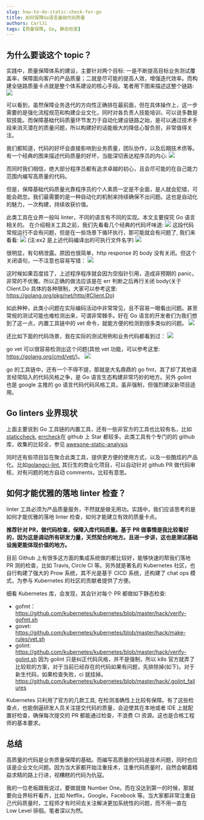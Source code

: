```yaml
---
slug: how-to-do-static-check-for-go
title: 如何保障Go语言基础代码质量
authors: CarlJi
tags: [质量保障, Go, 静态检查]
---
```


## 为什么要谈这个 topic？

实践中，质量保障体系的建设，主要针对两个目标: 一是不断提高目标业务测试覆盖率，保障面向客户的产品质量；二就是尽可能的提高人效，增强迭代效率。而构建全链路质量卡点就是整个体系建设的核心手段。笔者用下图来描述这整个链路:
![](https://img2018.cnblogs.com/blog/293394/201903/293394-20190306232505769-282109790.png)

可以看到，虽然保障业务迭代的方向性正确排在最前面，但在具体操作上，这一步需要的是强化流程规范和构建企业文化，同时对各负责人技能培训，可以说多数是软技能。而保障基础代码质量环节发力于自动化建设链路之始，是可以通过技术手段来消灭潜在的质量问题，所以构建好的话能极大的降低心智负担，非常值得关注。

我们都知道，代码的好坏会直接影响到业务质量，团队协作，以及后期技术债等。有一个经典的图来描述代码质量的好坏，当能深切表达程序员的内心:
![](https://img2018.cnblogs.com/blog/293394/201903/293394-20190306232522419-1362338876.png)

而同时我们相信，绝大部分程序员都有追求卓越的初心，且会尽可能的在自己能力范围内编写高质量的代码。

但是，保障基础代码质量光靠程序员的个人素质一定是不全面，是人就会犯错，可能会疏忽。我们最需要的是一种自动化的机制来持续确保不出问题。这也是自动化的魅力，一次构建，持续收获价值。

此类工具在业界一般叫 linter，不同的语言有不同的实现。本文主要探究 Go 语言相关的。
在介绍相关工具之前，我们先看看几个经典的代码坏味道:
![](https://img2018.cnblogs.com/blog/293394/201903/293394-20190306232648434-1817989292.png)
这段代码常规运行不会有问题，但是在一些场景下循环执行，那可能就会有问题了, 我们来看看:
![](https://img2018.cnblogs.com/blog/293394/201903/293394-20190306232350120-507741700.png)
(注:ex2 是上述代码编译出的可执行文件名字)
![](https://img2018.cnblogs.com/blog/293394/201903/293394-20190306232719391-224057809.png)

很明显，有句柄泄露。原因也很简单，http response 的 body 没有关闭。但这个关闭语句，一不注意也容易写错：
![](https://img2018.cnblogs.com/blog/293394/201903/293394-20190306233338252-349354079.png)

这时候如果百度挂了，上述程序程序就会因为空指针引用，造成非预期的 panic，非常的不优雅。所以正确的做法应该是在 err 判断之后再行关闭 body(关于 Client.Do 具体的各种限制，大家可以参考这里: https://golang.org/pkg/net/http/#Client.Do)

如此种种，此类小问题在实际编码活动中非常常见，且不容易一眼看出问题。甚至常规的测试可能也难检测出来，可谓非常棘手。好在 Go 语言的开发者们为我们想到了这一点，内置工具链中的 vet 命令，就能方便的检测到很多类似的问题。
![](https://img2018.cnblogs.com/blog/293394/201903/293394-20190306232823523-932091892.png)

还比如下面的代码场景，我在实际的测试用例和业务代码都看到过：
![](https://img2018.cnblogs.com/blog/293394/201903/293394-20190306232911135-479808320.png)

go vet 可以很容易检测出这个问题(其他 vet 功能，可以参考这里: https://golang.org/cmd/vet/)。
![](https://img2018.cnblogs.com/blog/293394/201903/293394-20190306233645117-1245138060.png)

go 的工具链中，还有一个不得不提，那就是大名鼎鼎的 go fmt，其了却了其他语言经常陷入的代码风格之争，是 Go 语言生态构建非常巧妙的地方。另外 golint 也是 google 主推的 go 语言代码代码风格工具，虽非强制，但强烈建议新项目适用。

## Go linters 业界现状

上面主要说到 Go 工具链的内置工具，还有一些非官方的工具也比较有名，比如 [staticcheck](https://staticcheck.io/docs/checks), [errcheck](https://github.com/kisielk/errcheck)在 github 上 Star 都较多。此类工具有个专门的的 github 库，收集的比较全，参见 [awesone-static-analysis](https://github.com/mre/awesome-static-analysis#go)

同时还有些项目旨在聚合此类工具，提供更方便的使用方式，以及一些酷炫的产品化。比如[golangci-lint](https://github.com/golangci/golangci-lint), 其衍生的商业化项目，可以自动针对 github PR 做代码审核，对有问题的地方自动 comments，比较有意思。

## 如何才能优雅的落地 linter 检查？

linter 工具必须为产品质量服务，不然就是做无用功。实践中，我们应该思考的是如何才能优雅的落地 linter 检查，如何才能建立有效的质量卡点。

**推荐针对 PR，做代码检查，保障入库代码质量。基于 PR 做事情是我比较看好的，因为这是调动所有研发力量，天然契合的地方。且进一步讲，这也是测试基础设施更能体现价值的地方。**

目前 Github 上有很多这方面的集成系统做的都比较好，能够快速的帮我们落地 PR 测的检查，比如 Travis, Circle CI 等。另外就是著名的 Kubernetes 社区，也自行构建了强大的 Prow 系统，其不光是基于 CICD 系统，还构建了 chat ops 模式，为参与 Kubernetes 的社区的贡献者提供了方便。

细看 Kubernetes 库，会发现，其会针对每个 PR 都做如下静态检查:

- gofmt： https://github.com/kubernetes/kubernetes/blob/master/hack/verify-gofmt.sh
- govet: https://github.com/kubernetes/kubernetes/blob/master/hack/make-rules/vet.sh
- golint: https://github.com/kubernetes/kubernetes/blob/master/hack/verify-golint.sh
  因为 golint 只是纠正代码风格，并不是强制，所以 k8s 官方就弄了比较软的方案，对于当前已经存在的代码如果有问题，先排除掉(如下)。对于新生代码，如果检查失败，ci 就挂掉。
  https://github.com/kubernetes/kubernetes/blob/master/hack/.golint_failures

Kubernetes 只利用了官方的几款工具, 在检测准确性上比较有保障。有了这些检查点，也能倒逼研发人员关注提交代码的质量，会迫使其在本地或者 IDE 上就配置好检查，确保每次提交的 PR 都能通过检查，不浪费 CI 资源。这也是合格工程师的基本要求。

## 总结

高质量的代码是业务质量保障的基础。而编写高质量的代码是技术问题，同时也应该是企业文化问题。因为当大家都开始注重技术，注重代码质量时，自然会朝着精益求精的路上行进，视糟糕的代码为仇寇。

我的一位老板跟我说过，要做就做 Number One。而在没达到第一的时候，那就要向业界标杆看齐，比如 Netflix，Google，Facebook 等。当大家都非常注重自己代码质量时，工程师才有时间去关注解决更加系统性的问题，而不用一直在 Low Level 徘徊。笔者深以为然。
